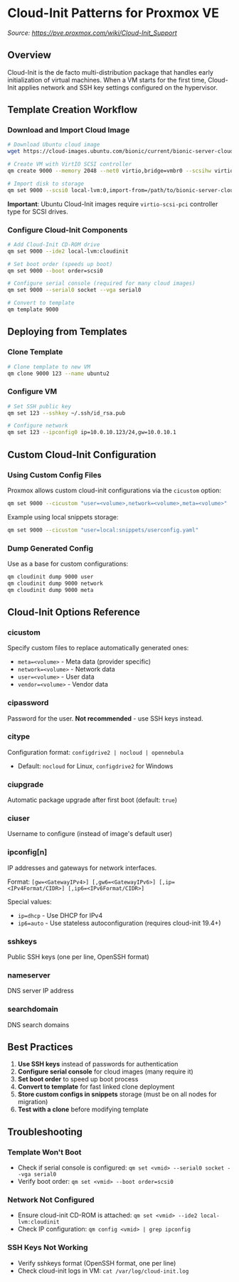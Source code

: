 # Cloud-Init Patterns for Proxmox VE

*Source: https://pve.proxmox.com/wiki/Cloud-Init_Support*

## Overview

Cloud-Init is the de facto multi-distribution package that handles early initialization of virtual machines. When a VM starts for the first time, Cloud-Init applies network and SSH key settings configured on the hypervisor.

## Template Creation Workflow

### Download and Import Cloud Image

```bash
# Download Ubuntu cloud image
wget https://cloud-images.ubuntu.com/bionic/current/bionic-server-cloudimg-amd64.img

# Create VM with VirtIO SCSI controller
qm create 9000 --memory 2048 --net0 virtio,bridge=vmbr0 --scsihw virtio-scsi-pci

# Import disk to storage
qm set 9000 --scsi0 local-lvm:0,import-from=/path/to/bionic-server-cloudimg-amd64.img
```

**Important**: Ubuntu Cloud-Init images require `virtio-scsi-pci` controller type for SCSI drives.

### Configure Cloud-Init Components

```bash
# Add Cloud-Init CD-ROM drive
qm set 9000 --ide2 local-lvm:cloudinit

# Set boot order (speeds up boot)
qm set 9000 --boot order=scsi0

# Configure serial console (required for many cloud images)
qm set 9000 --serial0 socket --vga serial0

# Convert to template
qm template 9000
```

## Deploying from Templates

### Clone Template

```bash
# Clone template to new VM
qm clone 9000 123 --name ubuntu2
```

### Configure VM

```bash
# Set SSH public key
qm set 123 --sshkey ~/.ssh/id_rsa.pub

# Configure network
qm set 123 --ipconfig0 ip=10.0.10.123/24,gw=10.0.10.1
```

## Custom Cloud-Init Configuration

### Using Custom Config Files

Proxmox allows custom cloud-init configurations via the `cicustom` option:

```bash
qm set 9000 --cicustom "user=<volume>,network=<volume>,meta=<volume>"
```

Example using local snippets storage:

```bash
qm set 9000 --cicustom "user=local:snippets/userconfig.yaml"
```

### Dump Generated Config

Use as a base for custom configurations:

```bash
qm cloudinit dump 9000 user
qm cloudinit dump 9000 network
qm cloudinit dump 9000 meta
```

## Cloud-Init Options Reference

### cicustom
Specify custom files to replace automatically generated ones:
- `meta=<volume>` - Meta data (provider specific)
- `network=<volume>` - Network data
- `user=<volume>` - User data
- `vendor=<volume>` - Vendor data

### cipassword
Password for the user. **Not recommended** - use SSH keys instead.

### citype
Configuration format: `configdrive2 | nocloud | opennebula`
- Default: `nocloud` for Linux, `configdrive2` for Windows

### ciupgrade
Automatic package upgrade after first boot (default: `true`)

### ciuser
Username to configure (instead of image's default user)

### ipconfig[n]
IP addresses and gateways for network interfaces.

Format: `[gw=<GatewayIPv4>] [,gw6=<GatewayIPv6>] [,ip=<IPv4Format/CIDR>] [,ip6=<IPv6Format/CIDR>]`

Special values:
- `ip=dhcp` - Use DHCP for IPv4
- `ip6=auto` - Use stateless autoconfiguration (requires cloud-init 19.4+)

### sshkeys
Public SSH keys (one per line, OpenSSH format)

### nameserver
DNS server IP address

### searchdomain
DNS search domains

## Best Practices

1. **Use SSH keys** instead of passwords for authentication
2. **Configure serial console** for cloud images (many require it)
3. **Set boot order** to speed up boot process
4. **Convert to template** for fast linked clone deployment
5. **Store custom configs in snippets** storage (must be on all nodes for migration)
6. **Test with a clone** before modifying template

## Troubleshooting

### Template Won't Boot
- Check if serial console is configured: `qm set <vmid> --serial0 socket --vga serial0`
- Verify boot order: `qm set <vmid> --boot order=scsi0`

### Network Not Configured
- Ensure cloud-init CD-ROM is attached: `qm set <vmid> --ide2 local-lvm:cloudinit`
- Check IP configuration: `qm config <vmid> | grep ipconfig`

### SSH Keys Not Working
- Verify sshkeys format (OpenSSH format, one per line)
- Check cloud-init logs in VM: `cat /var/log/cloud-init.log`

